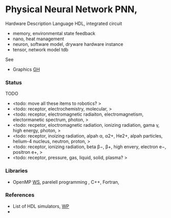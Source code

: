 # Physical Neural Network PNN, 

Hardware Description Language HDL, integrated circuit

* memory, environmental state feedback
* nano, heat management
* neuron, software model, dryware hardware instance
* tensor, network model tdb

See 
* Graphics [GH]()

### Status

TODO
* <todo: move all these items to robotics? >
* <todo: receptor, electrochemistry, molecular, >
* <todo: receptor, electromagnetic radiaiton, electromagnetism, electormanetic spectrum, photon, >
* <todo: recpetor, eloctromagnetic radiation, ionizing radiation, gama γ, high energy, photon, >
* <todo: receptor, inoizing radiation, alpah α, α2+, He2+, alpah particles, helium-4 nucleus, neutron, proton, >
* <todo: receptor, ionizing radiation, beta β−, β+, high envery, electron e−, positron e+, >
* <todo: receptor, pressure, gas, liquid, solid, plasma? >

### Libraries
* OpenMP [WS](https://www.openmp.org/), parelell programming , C++, Fortran, 

### References
* List of HDL simulators, [WP](https://en.wikipedia.org/wiki/List_of_HDL_simulators)
* 
